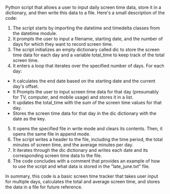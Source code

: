 Python script that allows a user to input daily screen time data, store it in a dictionary, and then write this data to a file. Here's a small description of the code:

1) The script starts by importing the datetime and timedelta classes from the datetime module.
2) It prompts the user to input a filename, starting date, and the number of days for which they want to record screen time.
3) The script initializes an empty dictionary called dic to store the screen time data for each day and a variable total_time to keep track of the total screen time.
4) It enters a loop that iterates over the specified number of days. For each day:
  - It calculates the end date based on the starting date and the current day's offset.
  - It Prompts the user to input screen time data for that day (presumably for TV, computer, and mobile usage) and stores it in a list.
  - It updates the total_time with the sum of the screen time values for that day.
  - Stores the screen time data for that day in the dic dictionary with the date as the key.
5) It opens the specified file in write mode and clears its contents. Then, it opens the same file in append mode.
6) The script writes a header to the file, including the time period, the total minutes of screen time, and the average minutes per day.
7) It iterates through the dic dictionary and writes each date and its corresponding screen time data to the file.
8) The code concludes with a comment that provides an example of how to use the script and what data is stored in the "late_june.txt" file.

In summary, this code is a basic screen time tracker that takes user input for multiple days, calculates the total and average screen time, and stores the data in a file for future reference.

